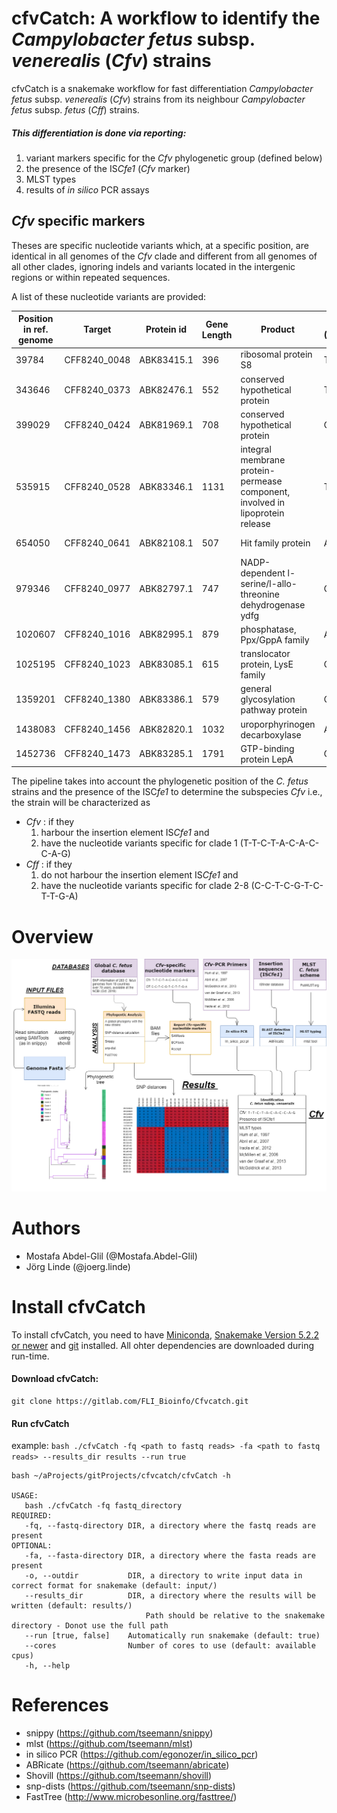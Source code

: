 # cfvCatch: A workflow to identify the _Campylobacter fetus_ subsp. _venerealis_ (_Cfv_) strains

cfvCatch is a snakemake workflow for fast differentiation _Campylobacter fetus_ subsp. _venerealis_ (_Cfv_) strains from its neighbour _Campylobacter fetus_ subsp. _fetus_ (_Cff_) strains.  


##### This differentiation is done via reporting:

1. variant markers specific for the _Cfv_ phylogenetic group (defined below)
2. the presence of the IS*Cfe1* (_Cfv_ marker)
3. MLST types 
4. results of _in silico_ PCR assays

## _Cfv_ specific markers
Theses are specific nucleotide variants which, at a specific position, are identical in all genomes of the _Cfv_ clade and different from all genomes of all other clades, ignoring indels and variants located in the intergenic regions or within repeated sequences.

A list of these nucleotide variants are provided:

| Position in ref. genome | Target       | Protein id | Gene Length | Product                                                                       | Cfv (100) | Cff (182) | Effect on reference sequence | Cfv AA | Cff AA |
|-----------------------------------------|--------------|------------|-------------|-------------------------------------------------------------------------------|-----------|-----------|------------------------------|--------|--------|
| 39784                                   | CFF8240_0048 | ABK83415.1 | 396         | ribosomal protein S8                                                          | T         | C         | synonymous                   | L      | L      |
| 343646                                  | CFF8240_0373 | ABK82476.1 | 552         | conserved hypothetical protein                                                | T         | C         | synonymous                   | L      | L      |
| 399029                                  | CFF8240_0424 | ABK81969.1 | 708         | conserved hypothetical protein                                                | C         | T         | synonymous                   | G      | G      |
| 535915                                  | CFF8240_0528 | ABK83346.1 | 1131        | integral membrane protein-permease component, involved in lipoprotein release | T         | C         | synonymous                   | S      | S      |
| 654050                                  | CFF8240_0641 | ABK82108.1 | 507         | Hit family protein                                                            | A         | G         | non-synonymous               | I      | V      |
| 979346                                  | CFF8240_0977 | ABK82797.1 | 747         | NADP-dependent l-serine/l-allo-threonine dehydrogenase ydfg                   | C         | T         | non-synonymous               | C      | Y      |
| 1020607                                 | CFF8240_1016 | ABK82995.1 | 879         | phosphatase, Ppx/GppA family                                                  | A         | C         | non-synonymous               | D      | E      |
| 1025195                                 | CFF8240_1023 | ABK83085.1 | 615         | translocator protein, LysE family                                             | C         | T         | non-synonymous               | S      | N      |
| 1359201                                 | CFF8240_1380 | ABK83386.1 | 579         | general glycosylation pathway protein                                         | C         | T         | non-synonymous               | M      | I      |
| 1438083                                 | CFF8240_1456 | ABK82820.1 | 1032        | uroporphyrinogen decarboxylase                                                | A         | G         | synonymous                   | D      | D      |
| 1452736                                 | CFF8240_1473 | ABK83285.1 | 1791        | GTP-binding protein LepA                                                      | G         | A         | synonymous                   | T      | T      | 

The pipeline takes into account the phylogenetic position of the _C. fetus_ strains and the presence of the ISC*fe1* to determine the subspecies _Cfv_ i.e., the strain will be characterized as 
* _Cfv_ : if they 
    1. harbour the  insertion element IS*Cfe1* and 
    2. have the nucleotide variants specific for clade 1 (T-T-C-T-A-C-A-C-C-A-G)
* _Cff_ : if they 
    1. do not harbour the insertion element IS*Cfe1* and 
    2. have the nucleotide variants specific for clade 2-8 (C-C-T-C-G-T-C-T-T-G-A)

# Overview
![pic](workflow.png)

# Authors

* Mostafa Abdel-Glil (@Mostafa.Abdel-Glil)
* Jörg Linde (@joerg.linde)


# Install cfvCatch

To install cfvCatch, you need to have [Miniconda](https://docs.conda.io/projects/conda/en/latest/user-guide/install/linux.html), [Snakemake Version 5.2.2 or newer](https://snakemake.readthedocs.io/en/stable/getting_started/installation.html) and [git](https://gist.github.com/derhuerst/1b15ff4652a867391f03) installed.
All ohter dependencies are downloaded during run-time.


#### Download cfvCatch:

    git clone https://gitlab.com/FLI_Bioinfo/Cfvcatch.git

#### Run cfvCatch

example: `bash ./cfvCatch -fq <path to fastq reads> -fa <path to fastq reads> --results_dir results --run true`

```
bash ~/aProjects/gitProjects/cfvcatch/cfvCatch -h

USAGE:
   bash ./cfvCatch -fq fastq_directory
REQUIRED:
   -fq, --fastq-directory DIR, a directory where the fastq reads are present
OPTIONAL:
   -fa, --fasta-directory DIR, a directory where the fasta reads are present
   -o, --outdir           DIR, a directory to write input data in correct format for snakemake (default: input/)
   --results_dir          DIR, a directory where the results will be written (default: results/)
                              Path should be relative to the snakemake directory - Donot use the full path
   --run [true, false]    Automatically run snakemake (default: true)
   --cores                Number of cores to use (default: available cpus)
   -h, --help

```

# References 
* snippy (https://github.com/tseemann/snippy) 
* mlst (https://github.com/tseemann/mlst)
* in silico PCR (https://github.com/egonozer/in_silico_pcr)
* ABRicate (https://github.com/tseemann/abricate)
* Shovill (https://github.com/tseemann/shovill)
* snp-dists (https://github.com/tseemann/snp-dists)
* FastTree (http://www.microbesonline.org/fasttree/)
